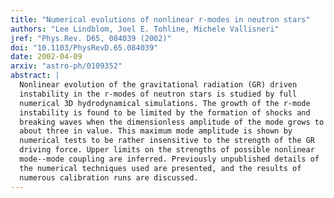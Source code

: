 ```yaml
---
title: "Numerical evolutions of nonlinear r-modes in neutron stars"
authors: "Lee Lindblom, Joel E. Tohline, Michele Vallisneri"
jref: "Phys.Rev. D65, 084039 (2002)"
doi: "10.1103/PhysRevD.65.084039"
date: 2002-04-09
arxiv: "astro-ph/0109352"
abstract: |
  Nonlinear evolution of the gravitational radiation (GR) driven
  instability in the r-modes of neutron stars is studied by full
  numerical 3D hydrodynamical simulations. The growth of the r-mode
  instability is found to be limited by the formation of shocks and
  breaking waves when the dimensionless amplitude of the mode grows to
  about three in value. This maximum mode amplitude is shown by
  numerical tests to be rather insensitive to the strength of the GR
  driving force. Upper limits on the strengths of possible nonlinear
  mode--mode coupling are inferred. Previously unpublished details of
  the numerical techniques used are presented, and the results of
  numerous calibration runs are discussed.
---
```

